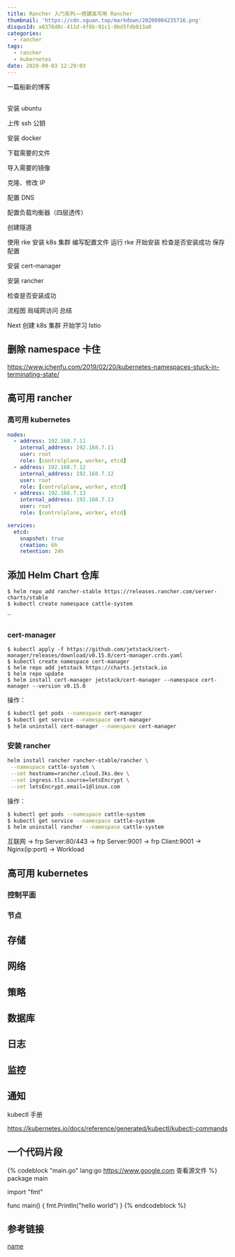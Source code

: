 ```yaml
---
title: Rancher 入门系列——搭建高可用 Rancher
thumbnail: 'https://cdn.sguan.top/markdown/20200904235716.png'
disqusId: a0376d8c-411d-4f6b-91c1-0bd5fdb013a0
categories:
  - rancher
tags:
  - rancher
  - kubernetes
date: 2020-09-03 12:29:03
---
```


一篇船新的博客

<!-- more -->

## 

安装 ubuntu

上传 ssh 公钥

安装 docker

下载需要的文件

导入需要的镜像

克隆、修改 IP

配置 DNS

配置负载均衡器（四层透传）

创建隧道

使用 rke 安装 k8s 集群
  编写配置文件
  运行 rke 开始安装
检查是否安装成功
保存配置
  
安装 cert-manager

安装 rancher

检查是否安装成功

流程图
局域网访问
总结

Next
创建 k8s 集群
开始学习
Istio

## 删除 namespace 卡住

https://www.ichenfu.com/2019/02/20/kubernetes-namespaces-stuck-in-terminating-state/

## 高可用 rancher

### 高可用 kubernetes 

```yaml
nodes:
  - address: 192.168.7.11
    internal_address: 192.168.7.11
    user: root
    role: [controlplane, worker, etcd]
  - address: 192.168.7.12
    internal_address: 192.168.7.12
    user: root
    role: [controlplane, worker, etcd]
  - address: 192.168.7.13
    internal_address: 192.168.7.13
    user: root
    role: [controlplane, worker, etcd]

services:
  etcd:
    snapshot: true
    creation: 6h
    retention: 24h
```

## 添加 Helm Chart 仓库

```
$ helm repo add rancher-stable https://releases.rancher.com/server-charts/stable
$ kubectl create namespace cattle-system
```

``

### cert-manager

```
$ kubectl apply -f https://github.com/jetstack/cert-manager/releases/download/v0.15.0/cert-manager.crds.yaml
$ kubectl create namespace cert-manager
$ helm repo add jetstack https://charts.jetstack.io
$ helm repo update
$ helm install cert-manager jetstack/cert-manager --namespace cert-manager --version v0.15.0
```

操作：

```bash
$ kubectl get pods --namespace cert-manager
$ kubectl get service --namespace cert-manager
$ helm uninstall cert-manager --namespace cert-manager
```

### 安装 rancher

```bash
helm install rancher rancher-stable/rancher \
 --namespace cattle-system \
 --set hostname=rancher.cloud.3ks.dev \
 --set ingress.tls.source=letsEncrypt \
 --set letsEncrypt.email=1@linux.com
```

操作：

```bash
$ kubectl get pods --namespace cattle-system
$ kubectl get service --namespace cattle-system
$ helm uninstall rancher --namespace cattle-system
```


互联网 -> frp Server:80/443 -> frp Server:9001 -> frp Client:9001 -> Nginx(ip:port) -> Workload


## 高可用 kubernetes

### 控制平面

### 节点

## 存储
## 网络
## 策略
## 数据库
## 日志
## 监控
## 通知

kubectl 手册

https://kubernetes.io/docs/reference/generated/kubectl/kubectl-commands

## 一个代码片段

{% codeblock "main.go" lang:go https://www.google.com 查看源文件 %}
package main

import "fmt"

func main() {
	fmt.Println("hello world")
}
{% endcodeblock %}

## 参考链接

[name](https://github.com/3ks)